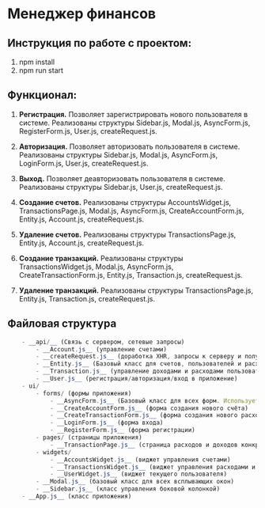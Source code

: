 # Менеджер финансов

## Инструкция по работе с проектом:

1. npm install
2. npm run start

## Функционал:

1. **Регистрация.** Позволяет зарегистрировать нового пользователя в системе. 
Реализованы структуры Sidebar.js, Modal.js, AsyncForm.js, RegisterForm.js, User.js, createRequest.js.

1. **Авторизация.** Позволяет авторизовать пользователя в системе. Реализованы структуры Sidebar.js, Modal.js, AsyncForm.js, 
LoginForm.js, User.js, createRequest.js.

1. **Выход.** Позволяет деавторизовать пользователя в системе. Реализованы структуры Sidebar.js, User.js, createRequest.js.

2. **Создание счетов.** Реализованы структуры AccountsWidget.js, TransactionsPage.js, Modal.js, 
AsyncForm.js, CreateAccountForm.js, Entity.js, Account.js, createRequest.js.

1. **Удаление счетов.** Реализованы структуры TransactionsPage.js, Entity.js, Account.js, createRequest.js.

2. **Создание транзакций.** Реализованы структуры TransactionsWidget.js, Modal.js, AsyncForm.js, 
CreateTransactionForm.js, Entity.js, Transaction.js, createRequest.js.

1. **Удаление транзакций.** Реализованы структуры TransactionsPage.js, Entity.js, Transaction.js, createRequest.js.
   
## Файловая структура

```js
    - __api/__ (Связь с сервером, сетевые запросы)
        - __Account.js__ (управление счетами)
        - __createRequest.js__ (доработка XHR, запросы к серверу и получение ответов)
        - __Entity.js__ (Базовый класс для счетов, пользователей и расходов/доходов)
        - __Transaction.js__ (управление доходами и расходами пользователя)
        - __User.js__ (регистрация/авторизация/вход в приложение)
    - ui/
        - forms/ (формы приложения)
            - __AsyncForm.js__ (Базовый класс для всех форм. Используется преимущественно во всплывающих окнах)
            - __CreateAccountForm.js__ (форма создания нового счёта)
            - __CreateTransactionForm.js__ (форма создания нового расхода/дохода)
            - __LoginForm.js__ (форма входа)
            - __RegisterForm.js__ (форма регистрации)
        - pages/ (страницы приложения)
            - __TransactionPage.js__ (страница расходов и доходов конкретного счёта)
        - widgets/
            - __AccountsWidget.js__ (виджет управления счетами)
            - __TransactionsWidget.js__ (виджет управления расходами и доходами)
            - __UserWidget.js__ (виджет текущего пользователя)
        - __Modal.js__ (базовый класс для всех всплывающих окон)
        - __Sidebar.js__ (класс управления боковой колонкой)
    - __App.js__ (класс приложения)
```


